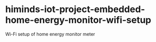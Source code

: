 # himinds-iot-project-embedded-home-energy-monitor-wifi-setup
Wi-Fi setup of home energy monitor meter
